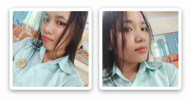 <html>
<head>
  <style>
    body {
      margin: 0;
      padding: 0;
      overflow: hidden;
      background-image: url('small-brown-aesthetic-hearts-say7e3lt43ujclfy.jpg');
      background-size: cover;
      background-position: center;
      font-family: 'Segoe UI', sans-serif;
    }

    .rain {
      position: absolute;
      white-space: nowrap;
      animation: fall linear infinite;
      font-size: 24px;
      font-weight: bold;
      color: #ffcccc;
      text-shadow: 1px 1px 2px #00000088;
    }

    @keyframes fall {
      0% {
        top: -10%;
        opacity: 0;
      }
      10% {
        opacity: 1;
      }
      100% {
        top: 110%;
        opacity: 0;
      }
    }

    .photo-container {
      position: absolute;
      top: 50%;
      left: 50%;
      transform: translate(-50%, -50%);
      display: flex;
      gap: 20px;
      flex-wrap: wrap;
      justify-content: center;
    }

    .photo {
      border: 8px solid white;
      box-shadow: 0 4px 12px rgba(0,0,0,0.4);
      border-radius: 8px;
      width: 200px;
      height: auto;
    }
  </style>
</head>
<body>
  <div class="photo-container">
    <img src="photo_2025-08-08_15-10-57.jpg" class="photo">
    <img src="photo_2025-08-08_15-10-58.jpg" class="photo">
  </div>

  <script>
    const count = 50; // number of falling messages
    for (let i = 0; i < count; i++) {
      const drop = document.createElement("div");
      drop.className = "rain";
      drop.textContent = "I MISS YOU ❤️";
      drop.style.left = Math.random() * 100 + "vw";
      drop.style.animationDuration = (Math.random() * 3 + 3) + "s";
      drop.style.animationDelay = Math.random() * 5 + "s";
      document.body.appendChild(drop);
    }
  </script>
</body>
</html>
